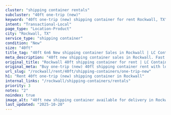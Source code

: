 ```yaml
---
cluster: "shipping container rentals"
subcluster: "40ft one-trip (new)"
keyword: "40ft one-trip (new) shipping container for rent Rockwall, TX"
intent: "Transactional-Local"
page_type: "Location-Product"
city: "Rockwall, TX"
service_type: "shipping container"
condition: "New"
size: "40ft"
title_tag: "40ft 6n6 New shipping container Sales in Rockwall | LC Container"
meta_description: "40ft new shipping container sales in Rockwall. Fast delivery, competitive pricing. Serving shipping containers area. Quote ID: OTO. Call (214) 524-4168 for your free quote today."
original_title: "Rockwall 40ft shipping container for rent | LC Container"
original_meta: "Buy one-trip (new) 40ft shipping container rent with local delivery in Rockwall, TX. LC Container — local Since 2003. Request a fast quote today."
url_slug: "/rockwall/rent/40ft/shipping-containers/one-trip-new"
h1: "Rent 40ft one-trip (new) shipping container in Rockwall"
internal_links: "/rockwall/shipping-containers/rentals"
priority: 3
notes: "2"
noindex: true
image_alt: "40ft new shipping container available for delivery in Rockwall"
last_updated: "2025-10-20"
---
```


<!-- TODO: Add unique city/inventory copy, images, and internal links here. -->
